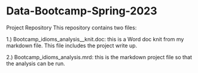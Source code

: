 # Data-Bootcamp-Spring-2023
Project Repository
This repository contains two files:

1.) Bootcamp_idioms_analysis__knit.doc: this is a Word doc knit from my markdown file. This file includes the project write up. 

2.) Bootcamp_idioms_analysis.mrd: this is the markdown project file so that the analysis can be run. 
